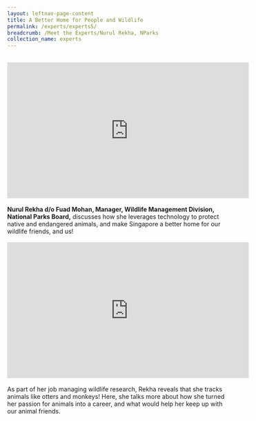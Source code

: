 ```yaml
---
layout: leftnav-page-content
title: A Better Home for People and Wildlife
permalink: /experts/experts5/
breadcrumb: /Meet the Experts/Nurul Rekha, NParks
collection_name: experts
---
```


<br>
<div class="bp-youtube">
<iframe width="560" height="315" src="https://www.youtube.com/embed/wXiouZalD68" frameborder="0" allow="accelerometer; autoplay; encrypted-media; gyroscope; picture-in-picture" allowfullscreen></iframe>
</div>
<br>
<b>Nurul Rekha d/o Fuad Mohan, Manager, Wildlife Management Division, National Parks Board,</b> discusses how she leverages technology to protect native and endangered animals, and make Singapore a better home for our wildlife friends, and us! 
<br>
<br>
<div class="bp-youtube">
<iframe width="560" height="315" src="https://www.youtube.com/embed/wXiouZalD68" frameborder="0" allow="accelerometer; autoplay; encrypted-media; gyroscope; picture-in-picture" allowfullscreen></iframe>
</div>
<br>
As part of her job managing wildlife research, Rekha reveals that she tracks animals like otters and monkeys! Here, she talks more about how she turned her passion for animals into a career, and what would help her keep up with our animal friends.


